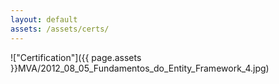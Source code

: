 ```yaml
---
layout: default
assets: /assets/certs/
---
```

!["Certification"]({{ page.assets }}MVA/2012_08_05_Fundamentos_do_Entity_Framework_4.jpg)
